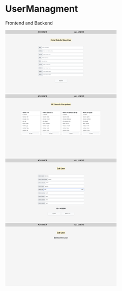 # UserManagment
Frontend and Backend

<div>
  <img src="screenshots/1.png" width="350px">
  <img src="screenshots/2.png" width="350px">
  </div>
    
  <div>
  <img src="screenshots/3.png" width="350px">
  <img src="screenshots/4.png" width="350px">
  </div>

